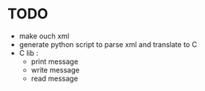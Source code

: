 # TODO

- make ouch xml
- generate python script to parse xml and translate to C
- C lib :
    - print message
    - write message
    - read message 
